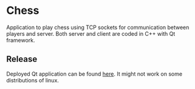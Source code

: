 # Chess 
Application to play chess using TCP sockets for communication between players and server. Both server and client are coded in C++ with Qt framework.

## Release
Deployed Qt application can be found [here](https://drive.google.com/file/d/1AohSQHM580Jt81AY8rWaQVvBitt8XBQJ/view). It might not work on some distributions of linux.
